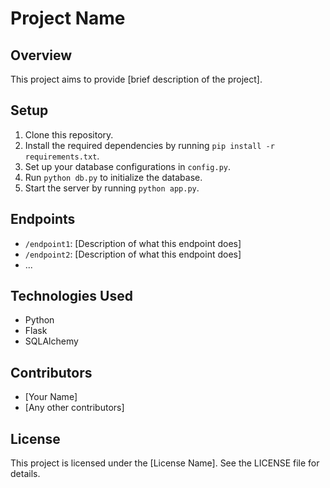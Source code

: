 # Project Name

## Overview
This project aims to provide [brief description of the project].

## Setup
1. Clone this repository.
2. Install the required dependencies by running `pip install -r requirements.txt`.
3. Set up your database configurations in `config.py`.
4. Run `python db.py` to initialize the database.
5. Start the server by running `python app.py`.

## Endpoints
- `/endpoint1`: [Description of what this endpoint does]
- `/endpoint2`: [Description of what this endpoint does]
- ...

## Technologies Used
- Python
- Flask
- SQLAlchemy

## Contributors
- [Your Name]
- [Any other contributors]

## License
This project is licensed under the [License Name]. See the LICENSE file for details.
